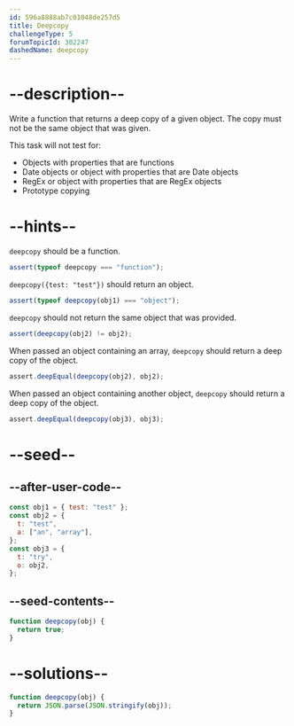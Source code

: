 ```yaml
---
id: 596a8888ab7c01048de257d5
title: Deepcopy
challengeType: 5
forumTopicId: 302247
dashedName: deepcopy
---
```


# --description--

Write a function that returns a deep copy of a given object. The copy must not be the same object that was given.

This task will not test for:

<ul>
  <li>Objects with properties that are functions</li>
  <li>Date objects or object with properties that are Date objects</li>
  <li>RegEx or object with properties that are RegEx objects</li>
  <li>Prototype copying</li>
</ul>

# --hints--

`deepcopy` should be a function.

```js
assert(typeof deepcopy === "function");
```

`deepcopy({test: "test"})` should return an object.

```js
assert(typeof deepcopy(obj1) === "object");
```

`deepcopy` should not return the same object that was provided.

```js
assert(deepcopy(obj2) != obj2);
```

When passed an object containing an array, `deepcopy` should return a deep copy of the object.

```js
assert.deepEqual(deepcopy(obj2), obj2);
```

When passed an object containing another object, `deepcopy` should return a deep copy of the object.

```js
assert.deepEqual(deepcopy(obj3), obj3);
```

# --seed--

## --after-user-code--

```js
const obj1 = { test: "test" };
const obj2 = {
  t: "test",
  a: ["an", "array"],
};
const obj3 = {
  t: "try",
  o: obj2,
};
```

## --seed-contents--

```js
function deepcopy(obj) {
  return true;
}
```

# --solutions--

```js
function deepcopy(obj) {
  return JSON.parse(JSON.stringify(obj));
}
```
